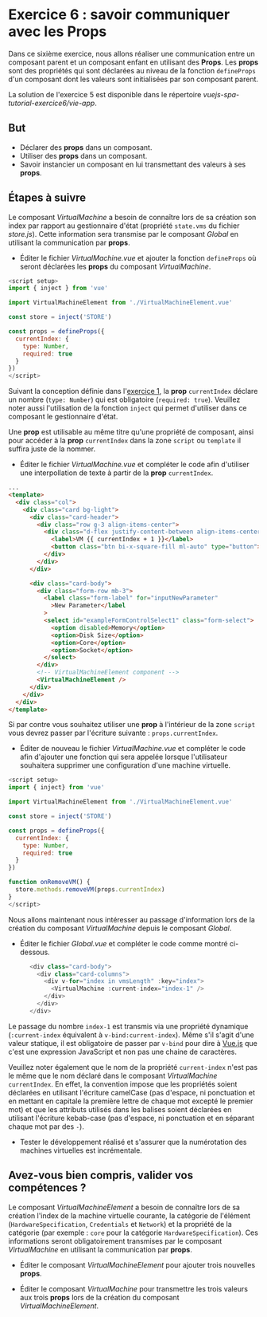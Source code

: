# Exercice 6 : savoir communiquer avec les Props 

Dans ce sixième exercice, nous allons réaliser une communication entre un composant parent et un composant enfant en utilisant des **Props**. Les **props** sont des propriétés qui sont déclarées au niveau de la fonction `defineProps` d'un composant dont les valeurs sont initialisées par son composant parent.

La solution de l'exercice 5 est disponible dans le répertoire _vuejs-spa-tutorial-exercice6/vie-app_.

## But

* Déclarer des **props** dans un composant.
* Utiliser des **props** dans un composant.
* Savoir instancier un composant en lui transmettant des valeurs à ses **props**.

## Étapes à suivre

Le composant *VirtualMachine* a besoin de connaître lors de sa création son index par rapport au gestionnaire d'état (propriété `state.vms` du fichier _store.js_). Cette information sera transmise par le composant *Global* en utilisant la communication par **props**.

* Éditer le fichier _VirtualMachine.vue_ et ajouter la fonction `defineProps` où seront déclarées les **props** du composant *VirtualMachine*.

```javascript
<script setup>
import { inject } from 'vue'

import VirtualMachineElement from './VirtualMachineElement.vue'

const store = inject('STORE')

const props = defineProps({
  currentIndex: {
    type: Number,
    required: true
  }
})
</script>
```

Suivant la conception définie dans l'[exercice 1](../vuejs-spa-tutorial-exercice1/README.md), la **prop** `currentIndex` déclare un nombre (`type: Number`) qui est obligatoire (`required: true`). Veuillez noter aussi l'utilisation de la fonction `inject` qui permet d'utiliser dans ce composant le gestionnaire d'état.

Une **prop** est utilisable au même titre qu'une propriété de composant, ainsi pour accéder à la **prop** `currentIndex` dans la zone `script` ou `template` il suffira juste de la nommer.

* Éditer le fichier _VirtualMachine.vue_ et compléter le code afin d'utiliser une interpollation de texte à partir de la **prop** `currentIndex`.


```html
...
<template>
  <div class="col">
    <div class="card bg-light">
      <div class="card-header">
        <div class="row g-3 align-items-center">
          <div class="d-flex justify-content-between align-items-center">
            <label>VM {{ currentIndex + 1 }}</label>
            <button class="btn bi-x-square-fill ml-auto" type="button"></button>
          </div>
        </div>
      </div>

      <div class="card-body">
        <div class="form-row mb-3">
          <label class="form-label" for="inputNewParameter"
            >New Parameter</label
          >
          <select id="exampleFormControlSelect1" class="form-select">
            <option disabled>Memory</option>
            <option>Disk Size</option>
            <option>Core</option>
            <option>Socket</option>
          </select>
        </div>
        <!-- VirtualMachineElement component -->
        <VirtualMachineElement />
      </div>
    </div>
  </div>
</template>
```

Si par contre vous souhaitez utiliser une **prop** à l'intérieur de la zone `script` vous devrez passer par l'écriture suivante : `props.currentIndex`.

* Éditer de nouveau le fichier _VirtualMachine.vue_ et compléter le code afin d'ajouter une fonction qui sera appelée lorsque l'utilisateur souhaitera supprimer une configuration d'une machine virtuelle.

```javascript
<script setup>
import { inject} from 'vue'

import VirtualMachineElement from './VirtualMachineElement.vue'

const store = inject('STORE')

const props = defineProps({
  currentIndex: {
    type: Number,
    required: true
  }
})

function onRemoveVM() {
  store.methods.removeVM(props.currentIndex)
}
</script>
```

Nous allons maintenant nous intéresser au passage d'information lors de la création du composant *VirtualMachine* depuis le composant *Global*.

* Éditer le fichier _Global.vue_ et compléter le code comme montré ci-dessous.

```javascript
      <div class="card-body">
        <div class="card-columns">
          <div v-for="index in vmsLength" :key="index">
            <VirtualMachine :current-index="index-1" />
          </div>
        </div>
      </div>
```

Le passage du nombre `index-1` est transmis via une propriété dynamique (`:current-index` équivalent à `v-bind:current-index`). Même s'il s'agit d'une valeur statique, il est obligatoire de passer par `v-bind` pour dire à [Vue.js](https://vuejs.org/) que c'est une expression JavaScript et non pas une chaine de caractères. 

Veuillez noter également que le nom de la propriété `current-index` n'est pas le même que le nom déclaré dans le composant *VirtualMachine* `currentIndex`. En effet, la convention impose que les propriétés soient déclarées en utilisant l'écriture camelCase (pas d'espace, ni ponctuation et en mettant en capitale la première lettre de chaque mot excepté le premier mot) et que les attributs utilisés dans les balises soient déclarées en utilisant l'écriture kebab-case (pas d'espace, ni ponctuation et en séparant chaque mot par des `-`).

* Tester le développement réalisé et s'assurer que la numérotation des machines virtuelles est incrémentale.

## Avez-vous bien compris, valider vos compétences ? 

Le composant *VirtualMachineElement* a besoin de connaître lors de sa création l'index de la machine virtuelle courante, la catégorie de l'élément (`HardwareSpecification`, `Credentials` et `Network`) et la propriété de la catégorie (par exemple : `core` pour la catégorie `HardwareSpecification`). Ces informations seront obligatoirement transmises par le composant *VirtualMachine* en utilisant la communication par **props**.

* Éditer le composant *VirtualMachineElement* pour ajouter trois nouvelles **props**.

* Éditer le composant *VirtualMachine* pour transmettre les trois valeurs aux trois **props** lors de la création du composant *VirtualMachineElement*.